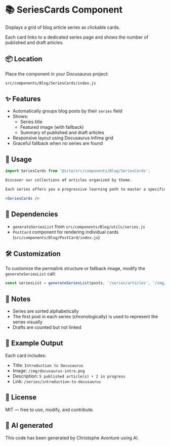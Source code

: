 # 📚 SeriesCards Component

Displays a grid of blog article series as clickable cards.

Each card links to a dedicated series page and shows the number of published and draft articles.

## 📦 Location

Place the component in your Docusaurus project:

```bash
src/components/Blog/SeriesCards/index.js
```

## ✨ Features

* Automatically groups blog posts by their `series` field
* Shows:
  * Series title
  * Featured image (with fallback)
  * Summary of published and draft articles
* Responsive layout using Docusaurus Infima grid
* Graceful fallback when no series are found

## 🚀 Usage

```jsx
import SeriesCards from '@site/src/components/Blog/SeriesCards';

Discover our collections of articles organized by theme.

Each series offers you a progressive learning path to master a specific area of web development.

<SeriesCards />
```

## 🧩 Dependencies

* `generateSeriesList` from `src/components/Blog/utils/series.js`
* `PostCard` component for rendering individual cards (`src/components/Blog/PostCard/index.js`)

## 🛠️ Customization

To customize the permalink structure or fallback image, modify the `generateSeriesList` call:

```js
const seriesList = generateSeriesList(posts, '/series/articles', '/img/fallback.jpg');
```

## 🧠 Notes

* Series are sorted alphabetically
* The first post in each series (chronologically) is used to represent the series visually
* Drafts are counted but not linked

## 🧪 Example Output

Each card includes:

* Title: `Introduction to Docusaurus`
* Image: `/img/docusaurus-intro.png`
* Description: `5 published article(s) • 2 in progress`
* Link: `/series/introduction-to-docusaurus`

## 📄 License

MIT — free to use, modify, and contribute.

## 💬 AI generated

This code has been generated by Christophe Avonture using AI.
